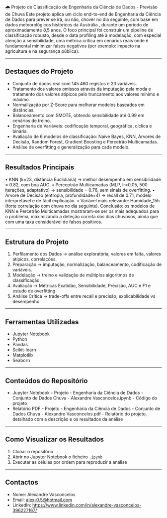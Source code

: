 🌧️ Projeto de Classificação de Engenharia da Ciência de Dados - Previsão de Chuva
Este projeto aplica um ciclo end-to-end de Engenharia da Ciência de Dados para prever se irá, ou não, chover no dia seguinte, com base em dados meteorológicos históricos da Austrália., durante um período de aproximadamente 8,5 anos.
O foco principal foi construir um pipeline de classificação robusto, desde o data profiling até à modelação, com especial atenção à sensibilidade, uma métrica crítica em cenários reais onde é fundamental minimizar falsos negativos (por exemplo: impacto na agricultura e na segurança pública).
________________________________________

## Destaques do Projeto
- Conjunto de dados real com 145.460 registos e 23 variáveis.
- Tratamento dos valores omissos através da imputação pela moda e tratamento dos valores atípicos pelo truncamento aos valores mínimo e máximo.
- Normalização por Z-Score para melhorar modelos baseados em distâncias.
- Balanceamento com SMOTE, obtendo sensibilidade até 0.99 em cenários de treino.
- Engenharia de Variáveis: codificação temporal, geográfica, cíclica e binária.
- Avaliação de 6 modelos de classificação: Naïve Bayes, KNN, Árvores de Decisão, Random Forest, Gradient Boosting e Percetrão Multicamadas.
- Análise de overfitting e generalização para cada modelo.
________________________________________

## Resultados Principais
•	KNN (k=23, distância Euclidiana) → melhor desempenho em sensibilidade = 0.82, com boa AUC.
•	Perceptrão Multicamadas (MLP, lr=0.05, 500 iterações, adaptativo) → sensibilidade = 0.76, sem sinais de overfitting.
•	Árvore de Decisão (entropia, profundidade=4) → recall de 0.71, modelo interpretável e de fácil explicação.
•	Variável mais relevante: Humidade_15h (forte correlação com chuva no dia seguinte).
Conclusão: os modelos de KNN e Percetrão Multicamadas mostraram-se ser os mais adequados para o problema, maximizando a deteção correta dos dias chuvosos, ainda que com uma taxa considerável de falsos positivos.
________________________________________

## Estrutura do Projeto
1.	Perfilamento dos Dados → análise exploratória, valores em falta, valores atípicos, correlações.
2.	Preparação → imputação, normalização, balanceamento, codificação de variáveis.
3.	Modelação → treino e validação de múltiplos algoritmos de classificação.
4.	Avaliação → Métricas Exatidão, Sensibilidade, Precisão, AUC e F1 e estudo de overfitting.
5.	Análise Crítica → trade-offs entre recall e precisão, explicabilidade vs desempenho.
________________________________________

## Ferramentas Utilizadas
- Jupyter Notebook
- Python
- Pandas
- Scikit-learn
- Matplotlib
- Seaborn
________________________________________

## Conteúdos do Repositório
- Jupyter Notebook - Projeto - Engenharia da Ciência de Dados - Conjunto de Dados Chuva - Alexandre Vasconcelos.ipynb - Código do projeto
- Relatório PDF - Projeto - Engenharia da Ciência de Dados - Conjunto de Dados Chuva - Alexandre Vasconcelos.pdf - Relatório do projeto, detalhado com a descrição e os resultados da análise
________________________________________

## Como Visualizar os Resultados
1. Clonar o repositório
2. Abrir no Jupyter Notebook o ficheiro `.ipynb`
3. Executar as células por ordem para reproduzir a análise
________________________________________

## Contactos
- Nome: Alexandre Vasconcelos
- Email: alex-0.5@hotmail.com
- LinkedIn: https://www.linkedin.com/in/alexandre-vasconcelos-396227167/
